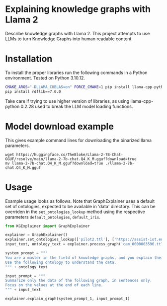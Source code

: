 # Explaining knowledge graphs with Llama 2

Describe knowledge graphs with Llama 2. This project attempts to use LLMs to turn Knowledge Graphs into human readable content.

# Installation
To install the proper libraries run the following commands in a Python environment. Tested on Python 3.10.12.
```bash
CMAKE_ARGS="-DLLAMA_CUBLAS=on" FORCE_CMAKE=1 pip install llama-cpp-python==0.2.26
pip install rdflib==7.0.0
```

Take care if trying to use higher version of libraries, as using llama-cpp-python 0.2.28 used to break the LLM model loading functions.

# Model download example
This gives example command lines for downloading the binarized llama parameters.
```
wget https://huggingface.co/TheBloke/Llama-2-7B-Chat-GGUF/resolve/main/llama-2-7b-chat.Q4_K_M.gguf?download=true
mv llama-2-7b-chat.Q4_K_M.gguf?download=true ./llama-2-7b-chat.Q4_K_M.gguf
```

# Usage
Example usage looks as follows. Note that GraphExplainer uses a default set of ontologies, expected to be available in 'data' directory. This can be overriden in the `set_ontologies_lookup` method using the respective parameters `default_ontologies`, `default_iris`.

```python
from KGExplainer import GraphExplainer

explainer = GraphExplainer()
explainer.set_ontologies_lookup(['pilot2.ttl'], ['https://assist-iot.eu/ontologies'])
input_text, ontology_text = explainer.process_graph('cam_0000003596.ttl')

system_prompt = """
You are a master in the field of knowledge graphs, and you explain their contents using layman's terms. 
Use the following ontology to understand the data.
""" + ontology_text

input_prompt = """
Summarize only the data of the following graph, in sentences only.
Focus on the values at the end of each line.
""" + input_text

explainer.explain_graph(system_prompt_1, input_prompt_1)
```
